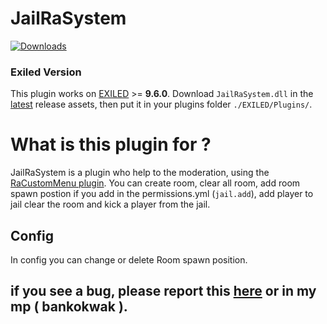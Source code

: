 # JailRaSystem
[![Downloads](https://img.shields.io/github/downloads/Bankokwak/JailRaSystem/total.svg)](https://github.com/Bankokwak/JailRaSystem/releases/latest)

### Exiled Version
This plugin works on [EXILED](https://gitlab.com/exmod-team/EXILED/-/tree/LabAPI?ref_type=heads) >= **9.6.0**.
Download `JailRaSystem.dll` in the [latest](https://github.com/Bankokwak/JailRaSystem/releases/latest) release assets, then put it in your plugins folder `./EXILED/Plugins/`.

# What is this plugin for ?
JailRaSystem is a plugin who help to the moderation, using the [RaCustomMenu plugin](https://github.com/Bankokwak/RaCustomMenu/tree/master). You can create room, clear all room, add room spawn postion if you add in the permissions.yml (`jail.add`), add player to jail clear the room and kick a player from the jail.

## Config
In config you can change or delete Room spawn position.

## if you see a bug, please report this [here](https://github.com/Bankokwak/JailRaSystem/issues) or in my mp ( bankokwak ).